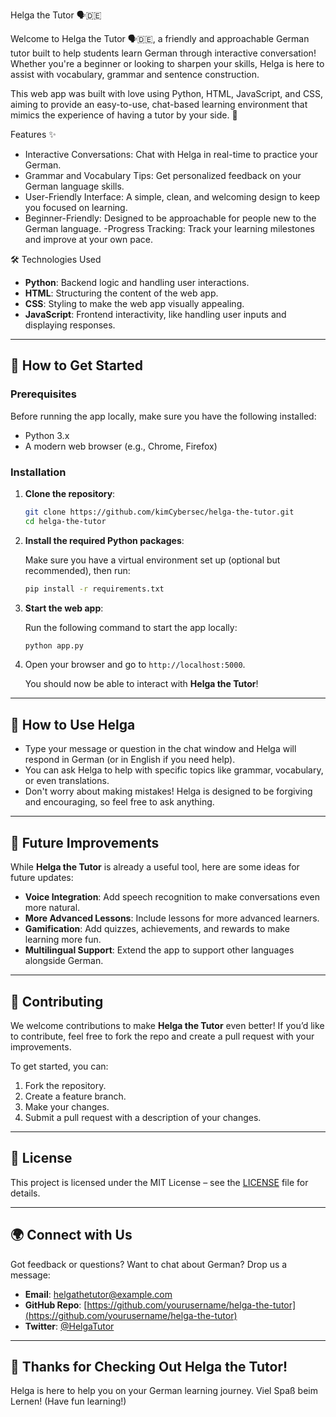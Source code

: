 Helga the Tutor 🗣️🇩🇪

Welcome to Helga the Tutor 🗣️🇩🇪, a friendly and approachable German tutor built to help students learn German through interactive conversation! Whether you're a beginner or looking to sharpen your skills, Helga is here to assist with vocabulary, grammar and sentence construction. 

This web app was built with love using Python, HTML, JavaScript, and CSS, aiming to provide an easy-to-use, chat-based learning environment that mimics the experience of having a tutor by your side. 🌟

Features ✨

- Interactive Conversations: Chat with Helga in real-time to practice your German.
- Grammar and Vocabulary Tips: Get personalized feedback on your German language skills.
- User-Friendly Interface: A simple, clean, and welcoming design to keep you focused on learning.
- Beginner-Friendly: Designed to be approachable for people new to the German language.
-Progress Tracking: Track your learning milestones and improve at your own pace.

🛠️ Technologies Used

- **Python**: Backend logic and handling user interactions.
- **HTML**: Structuring the content of the web app.
- **CSS**: Styling to make the web app visually appealing.
- **JavaScript**: Frontend interactivity, like handling user inputs and displaying responses.

---

## 🚀 How to Get Started

### Prerequisites

Before running the app locally, make sure you have the following installed:

- Python 3.x
- A modern web browser (e.g., Chrome, Firefox)

### Installation

1. **Clone the repository**:

   ```bash
   git clone https://github.com/kimCybersec/helga-the-tutor.git
   cd helga-the-tutor
   ```

2. **Install the required Python packages**:

   Make sure you have a virtual environment set up (optional but recommended), then run:

   ```bash
   pip install -r requirements.txt
   ```

3. **Start the web app**:

   Run the following command to start the app locally:

   ```bash
   python app.py
   ```

4. Open your browser and go to `http://localhost:5000`.

   You should now be able to interact with **Helga the Tutor**!

---

## 💬 How to Use Helga

- Type your message or question in the chat window and Helga will respond in German (or in English if you need help).
- You can ask Helga to help with specific topics like grammar, vocabulary, or even translations.
- Don't worry about making mistakes! Helga is designed to be forgiving and encouraging, so feel free to ask anything.

---

## 🤖 Future Improvements

While **Helga the Tutor** is already a useful tool, here are some ideas for future updates:

- **Voice Integration**: Add speech recognition to make conversations even more natural.
- **More Advanced Lessons**: Include lessons for more advanced learners.
- **Gamification**: Add quizzes, achievements, and rewards to make learning more fun.
- **Multilingual Support**: Extend the app to support other languages alongside German.

---

## 📱 Contributing

We welcome contributions to make **Helga the Tutor** even better! If you’d like to contribute, feel free to fork the repo and create a pull request with your improvements.

To get started, you can:

1. Fork the repository.
2. Create a feature branch.
3. Make your changes.
4. Submit a pull request with a description of your changes.

---

## 📝 License

This project is licensed under the MIT License – see the [LICENSE](LICENSE) file for details.

---

## 🌍 Connect with Us

Got feedback or questions? Want to chat about German? Drop us a message:

- **Email**: helgathetutor@example.com
- **GitHub Repo**: [https://github.com/yourusername/helga-the-tutor](https://github.com/yourusername/helga-the-tutor)
- **Twitter**: [@HelgaTutor](https://twitter.com/HelgaTutor)

---

## 🎉 Thanks for Checking Out Helga the Tutor!

Helga is here to help you on your German learning journey. Viel Spaß beim Lernen! (Have fun learning!)
```
